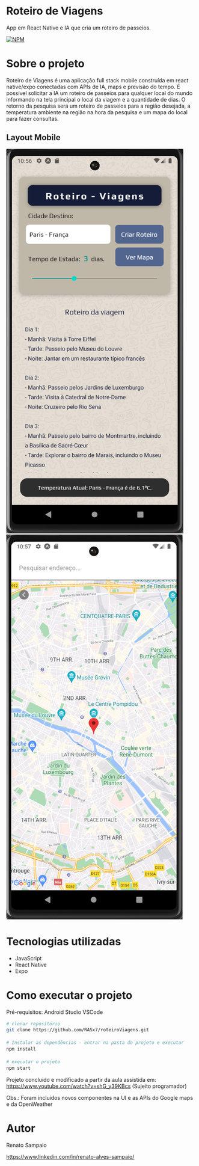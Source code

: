 # Roteiro de Viagens
App em React Native e IA que cria um roteiro de passeios.

[![NPM](https://img.shields.io/npm/l/react)](https://github.com/devsuperior/sds1-wmazoni/blob/master/LICENSE) 

# Sobre o projeto

Roteiro de Viagens é uma aplicação full stack mobile construída em react native/expo conectadas com APIs de IA, maps e previsão do tempo.
É possível solicitar a IA um roteiro de passeios para qualquer local do mundo informando na tela principal o local da viagem e a quantidade de dias.
O retorno da pesquisa será um roteiro de passeios para a região desejada, a temperatura ambiente na região na hora da pesquisa e um mapa do local para fazer consultas.

## Layout Mobile
![Mobile 1](https://github.com/RASx7/assets/blob/main/Roteiro01.PNG)![Mobile 2](https://github.com/RASx7/assets/blob/main/Roteiro02.PNG)

# Tecnologias utilizadas
- JavaScript 
- React Native
- Expo
  
# Como executar o projeto

Pré-requisitos: 
Android Studio
VSCode


```bash
# clonar repositório
git clone https://github.com/RASx7/roteiroViagens.git

# Instalar as dependências - entrar na pasta do projeto e executar
npm install

# executar o projeto
npm start

```

Projeto concluído e modificado a partir da aula assistida em:
https://www.youtube.com/watch?v=shG_y39KBcs
(Sujeito programador)

Obs.: Foram incluidos novos componentes na UI e as APIs do Google maps e da OpenWeather

# Autor

Renato Sampaio

https://www.linkedin.com/in/renato-alves-sampaio/


